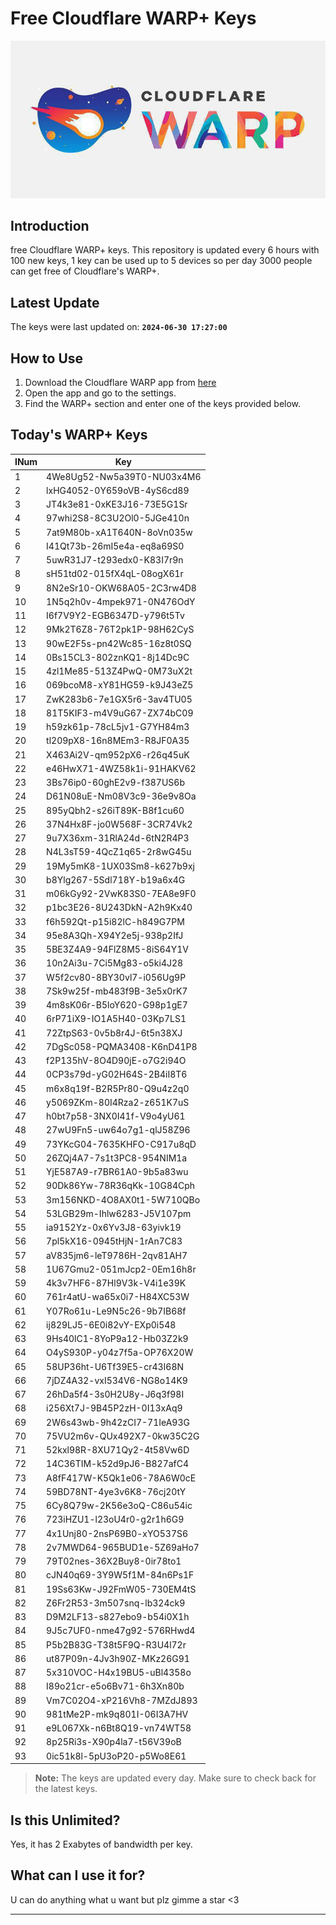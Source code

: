 
# Free Cloudflare WARP+ Keys

![Banner](asset/IMG_20240629_142710_129.jpg)

## Introduction

free Cloudflare WARP+ keys. This repository is updated every 6 hours with 100 new keys, 1 key can be used up to 5 devices so per day 3000 people can get free of Cloudflare's WARP+.

## Latest Update

The keys were last updated on: **`2024-06-30 17:27:00`**

## How to Use

1. Download the Cloudflare WARP app from [here](https://1.1.1.1/)
2. Open the app and go to the settings.
3. Find the WARP+ section and enter one of the keys provided below.

## Today's WARP+ Keys

| INum | Key |
|-------|-----|
| 1     | 4We8Ug52-Nw5a39T0-NU03x4M6               |
| 2     | lxHG4052-0Y659oVB-4yS6cd89               |
| 3     | JT4k3e81-0xKE3J16-73E5G1Sr               |
| 4     | 97whi2S8-8C3U2Ol0-5JGe410n               |
| 5     | 7at9M80b-xA1T640N-8oVn035w               |
| 6     | I41Qt73b-26mI5e4a-eq8a69S0               |
| 7     | 5uwR31J7-t293edx0-K83I7r9n               |
| 8     | sH51td02-015fX4qL-08ogX61r               |
| 9     | 8N2eSr10-OKW68A05-2C3rw4D8               |
| 10    | 1N5q2h0v-4mpek971-0N476OdY               |
| 11    | I6f7V9Y2-EGB6347D-y796t5Tv               |
| 12    | 9Mk2T6Z8-76T2pk1P-98H62CyS               |
| 13    | 90wE2F5s-pn42Wc85-16z8t0SQ               |
| 14    | 0Bs15CL3-802znKQ1-8j14Dc9C               |
| 15    | 4zl1Me85-513Z4PwQ-0M73uX2t               |
| 16    | 069bcoM8-xY81HG59-k9J43eZ5               |
| 17    | ZwK283b6-7e1GX5r6-3av4TU05               |
| 18    | 81T5KIF3-m4V9uG67-ZX74bC09               |
| 19    | h59zk61p-78cL5jv1-G7YH84m3               |
| 20    | tl209pX8-16n8MEm3-R8JF0A35               |
| 21    | X463Ai2V-qm952pX6-r26q45uK               |
| 22    | e46HwX71-4WZ58k1i-91HAKV62               |
| 23    | 3Bs76ip0-60ghE2v9-f387US6b               |
| 24    | D61N08uE-Nm08V3c9-36e9v8Oa               |
| 25    | 895yQbh2-s26iT89K-B8f1cu60               |
| 26    | 37N4Hx8F-jo0W568F-3CR74Vk2               |
| 27    | 9u7X36xm-31RlA24d-6tN2R4P3               |
| 28    | N4L3sT59-4QcZ1q65-2r8wG45u               |
| 29    | 19My5mK8-1UX03Sm8-k627b9xj               |
| 30    | b8Ylg267-5Sdl718Y-b19a6x4G               |
| 31    | m06kGy92-2VwK83S0-7EA8e9F0               |
| 32    | p1bc3E26-8U243DkN-A2h9Kx40               |
| 33    | f6h592Qt-p15i82lC-h849G7PM               |
| 34    | 95e8A3Qh-X94Y2e5j-938p2IfJ               |
| 35    | 5BE3Z4A9-94FlZ8M5-8iS64Y1V               |
| 36    | 10n2Ai3u-7Ci5Mg83-o5ki4J28               |
| 37    | W5f2cv80-8BY30vl7-i056Ug9P               |
| 38    | 7Sk9w25f-mb483f9B-3e5x0rK7               |
| 39    | 4m8sK06r-B5loY620-G98p1gE7               |
| 40    | 6rP71iX9-IO1A5H40-03Kp7LS1               |
| 41    | 72ZtpS63-0v5b8r4J-6t5n38XJ               |
| 42    | 7DgSc058-PQMA3408-K6nD41P8               |
| 43    | f2P135hV-8O4D90jE-o7G2i94O               |
| 44    | 0CP3s79d-yG02H64S-2B4iI8T6               |
| 45    | m6x8q19f-B2R5Pr80-Q9u4z2q0               |
| 46    | y5069ZKm-80I4Rza2-z651K7uS               |
| 47    | h0bt7p58-3NX0I41f-V9o4yU61               |
| 48    | 27wU9Fn5-uw64o7g1-qlJ58Z96               |
| 49    | 73YKcG04-7635KHFO-C917u8qD               |
| 50    | 26ZQj4A7-7s1t3PC8-954NIM1a               |
| 51    | YjE587A9-r7BR61A0-9b5a83wu               |
| 52    | 90Dk86Yw-78R36qKk-10G84Cph               |
| 53    | 3m156NKD-4O8AX0t1-5W710QBo               |
| 54    | 53LGB29m-Ihlw6283-J5V107pm               |
| 55    | ia9152Yz-0x6Yv3J8-63yivk19               |
| 56    | 7pl5kX16-0945tHjN-1rAn7C83               |
| 57    | aV835jm6-leT9786H-2qv81AH7               |
| 58    | 1U67Gmu2-051mJcp2-0Em16h8r               |
| 59    | 4k3v7HF6-87Hl9V3k-V4i1e39K               |
| 60    | 761r4atU-wa65x0i7-H84XC53W               |
| 61    | Y07Ro61u-Le9N5c26-9b7IB68f               |
| 62    | ij829LJ5-6E0i82vY-EXp0i548               |
| 63    | 9Hs40lC1-8YoP9a12-Hb03Z2k9               |
| 64    | O4yS930P-y04z7f5a-OP76X20W               |
| 65    | 58UP36ht-U6Tf39E5-cr43I68N               |
| 66    | 7jDZ4A32-vxI534V6-NG8o14K9               |
| 67    | 26hDa5f4-3s0H2U8y-J6q3f98I               |
| 68    | i256Xt7J-9B45P2zH-0I13xAq9               |
| 69    | 2W6s43wb-9h42zCI7-71IeA93G               |
| 70    | 75VU2m6v-QUx492X7-0kw35C2G               |
| 71    | 52kxl98R-8XU71Qy2-4t58Vw6D               |
| 72    | 14C36TIM-k52d9pJ6-B827afC4               |
| 73    | A8fF417W-K5Qk1e06-78A6W0cE               |
| 74    | 59BD78NT-4ye3v6K8-76cj20tY               |
| 75    | 6Cy8Q79w-2K56e3oQ-C86u54ic               |
| 76    | 723iHZU1-l23oU4r0-g2r1h6G9               |
| 77    | 4x1Unj80-2nsP69B0-xYO537S6               |
| 78    | 2v7MWD64-965BUD1e-5Z69aHo7               |
| 79    | 79T02nes-36X2Buy8-0ir78to1               |
| 80    | cJN40q69-3Y9W5f1M-84n6Ps1F               |
| 81    | 19Ss63Kw-J92FmW05-730EM4tS               |
| 82    | Z6Fr2R53-3m507snq-lb324ck9               |
| 83    | D9M2LF13-s827ebo9-b54i0X1h               |
| 84    | 9J5c7UF0-nme47g92-576RHwd4               |
| 85    | P5b2B83G-T38t5F9Q-R3U4l72r               |
| 86    | ut87P09n-4Jv3h90Z-MKz26G91               |
| 87    | 5x310VOC-H4x19BU5-uBl4358o               |
| 88    | I89o21cr-e5o6Bv71-6h3Xn80b               |
| 89    | Vm7C02O4-xP216Vh8-7MZdJ893               |
| 90    | 981tMe2P-mk9q801I-06I3A7HV               |
| 91    | e9L067Xk-n6Bt8Q19-vn74WT58               |
| 92    | 8p25Ri3s-X90p4la7-t56V39oB               |
| 93    | 0ic51k8l-5pU3oP20-p5Wo8E61               |


> **Note:** The keys are updated every day. Make sure to check back for the latest keys.

## Is this Unlimited?

Yes, it has 2 Exabytes of bandwidth per key.

## What can I use it for?
U can do anything what u want but plz gimme a star <3

---

